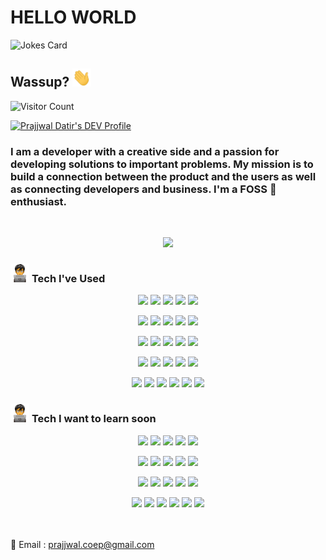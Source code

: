 <!-- Source: https://shields.io/ -->


# HELLO WORLD
![Jokes Card](https://readme-jokes.vercel.app/api)

## Wassup? <img src="./assets/wave.gif" width="30px">

![Visitor Count](https://profile-counter.glitch.me/{Prajjwaldatir}/count.svg)

<a href="https://dev.to/prajjwaldatir"> 
<img src="https://d2fltix0v2e0sb.cloudfront.net/dev-badge.svg" alt="Prajjwal Datir's DEV Profile" height="30" width="30">
</a>


<!-- <a  -->
<!-- href="https://www.linkedin.com/in/prajjwal-datir-coep"> -->
<!-- <img alt="LinkedIn" width="32px" src="https://cdn.jsdelivr.net/npm/simple-icons@v3/icons/linkedin.svg" /> -->
<!-- </a> -->

<!-- ![](https://visitor-badge.glitch.me/badge?page_id=prajjwaldatir.MyGithub)   -->
<!-- </a> -->

<!-- ![](https://prajjwaldatir.github.io) -->


### I am a developer with a creative side and a passion for developing solutions to important problems. My mission is to build a connection between the product and the users as well as connecting developers and business. I'm a FOSS :green_heart: enthusiast.

<br/>
<!-- Stats Dashboard -->
<p align = "center">
  <img src = "https://github-readme-stats.vercel.app/api?username=PrajjwalDatir&show_icons=true&theme=radical&line_height=40&count_private=true&cache_seconds=1800&title_color=red&include_all_commits=true">
  <!-- *bg_color=080e4f&title_color=F49F1C -->
  <!-- &bg_color=080e4f&title_color=F49F1C -->
</p>

<!-- <br><br/>
:sunny: by day\
:pushpin: Working to be a full-stack web developer\
:pushpin: Rational thinker who takes decision based on logic and reasoning\
:pushpin: Agile: experience with Node, Django, Bootstrap, Flask\
:pushpin: A strong interest in web and app development, using my technical background to bring added value to business processes\
:pushpin: Finds interaction between creativity, innovation and technology essential.

:first_quarter_moon_with_face: by night\
:pushpin: Creative jack-of-all-trades with a strong interest in doing new things\
:pushpin: A Gamer who loves challenge and problems, moreover has an interest in problem solving\
:pushpin: Enjoys trying new linux distros and playing with it's variety of features\
:pushpin: Loves interacting with creative people and, consequently, loves traveling.

</br>

:construction_worker: I’m currently studying in 3rd year of my CS Engineering graduation from COEP, India which is Asias 3rd oldest college which was built in 1857, yes you read it right! :microbe:
:mortar_board: I’m currently learning more about MERN stack, Competitive Programming, DSA and Engineering :wink:
I’m looking to collaborate on creative projects as a team-mate or as an intern. -->

### <img src="./assets/manCoding.png" width="30px"> **Tech I've Used**

<p align="center">

<img src="https://img.shields.io/badge/javascript%20-%23323330.svg?&style=for-the-badge&logo=javascript&logoColor=%23F7DF1E"/>

<img src="https://img.shields.io/badge/node.js%20-%2343853D.svg?&style=for-the-badge&logo=node.js&logoColor=white"/>

<img src="https://img.shields.io/badge/html5%20-%23E34F26.svg?&style=for-the-badge&logo=html5&logoColor=white"/>

<img src="https://img.shields.io/badge/css3%20-%231572B6.svg?&style=for-the-badge&logo=css3&logoColor=white"/>

<img src="https://img.shields.io/badge/python%20-%2314354C.svg?&style=for-the-badge&logo=python&logoColor=white"/>

</p>

<p align="center">

<img src="https://img.shields.io/badge/markdown-%23000000.svg?&style=for-the-badge&logo=markdown&logoColor=white"/>

<img src="https://img.shields.io/badge/shell_script%20-%23121011.svg?&style=for-the-badge&logo=gnu-bash&logoColor=white"/>

<img src="https://img.shields.io/badge/react%20-%2320232a.svg?&style=for-the-badge&logo=react&logoColor=%2361DAFB"/>

<img src="https://img.shields.io/badge/adobe%20illustrator%20-%23FF9A00.svg?&style=for-the-badge&logo=adobe%20illustrator&logoColor=white"/>

<img src="https://img.shields.io/badge/figma%20-%23F24E1E.svg?&style=for-the-badge&logo=figma&logoColor=white"/>

</p>

<p align="center">

<img src="https://img.shields.io/badge/blender%20-%23F5792A.svg?&style=for-the-badge&logo=blender&logoColor=white"/>

<img src="https://img.shields.io/badge/git%20-%23F05033.svg?&style=for-the-badge&logo=git&logoColor=white"/>

<img src="https://img.shields.io/badge/github%20-%23121011.svg?&style=for-the-badge&logo=github&logoColor=white"/>

<img src="https://img.shields.io/badge/c%20-%2300599C.svg?&style=for-the-badge&logo=c&logoColor=white"/>

<img src="https://img.shields.io/badge/unity%20-%23000000.svg?&style=for-the-badge&logo=unity&logoColor=white"/>

</p>

<p align="center">

<img src="https://img.shields.io/badge/c++%20-%2300599C.svg?&style=for-the-badge&logo=c%2B%2B&ogoColor=white"/>

<img src="https://img.shields.io/badge/c%23%20-%23239120.svg?&style=for-the-badge&logo=c-sharp&logoColor=white"/>

<img src="https://img.shields.io/badge/php-%23777BB4.svg?&style=for-the-badge&logo=php&logoColor=white"/>

<img src="https://img.shields.io/badge/bootstrap%20-%23563D7C.svg?&style=for-the-badge&logo=bootstrap&logoColor=white"/>

<img src="https://img.shields.io/badge/jquery%20-%230769AD.svg?&style=for-the-badge&logo=jquery&logoColor=white"/>

</p>

<p align="center">

<img src="https://img.shields.io/badge/flask%20-%23000.svg?&style=for-the-badge&logo=flask&logoColor=white"/>

<img src="https://img.shields.io/badge/gitlab%20-%23181717.svg?&style=for-the-badge&logo=gitlab&logoColor=white"/>

<img src="https://img.shields.io/badge/vercel%20-%23000000.svg?&style=for-the-badge&logo=vercel&logoColor=white"/>

<img src="https://img.shields.io/badge/mysql-%2300f.svg?&style=for-the-badge&logo=mysql&logoColor=white"/>

<img src="https://img.shields.io/badge/Keras%20-%23D00000.svg?&style=for-the-badge&logo=Keras&logoColor=white"/>

<img src="https://img.shields.io/badge/numpy%20-%23013243.svg?&style=for-the-badge&logo=numpy&logoColor=white" />

</p>


### <img src="./assets/manCoding.png" width="30px">  **Tech I want to learn soon**

<p align="center">

<img src ="https://img.shields.io/badge/MongoDB-%234ea94b.svg?&style=for-the-badge&logo=mongodb&logoColor=white"/>

<img src="https://img.shields.io/badge/github%20actions%20-%232671E5.svg?&style=for-the-badge&logo=github%20actions&logoColor=white"/>

<img src="https://img.shields.io/badge/redux%20-%23593d88.svg?&style=for-the-badge&logo=redux&logoColor=white"/>

<img src="https://img.shields.io/badge/express.js%20-%23404d59.svg?&style=for-the-badge"/>

<img src="https://img.shields.io/badge/typescript%20-%23007ACC.svg?&style=for-the-badge&logo=typescript&logoColor=white"/>

</p>

<p align="center">

<img src="https://img.shields.io/badge/vuejs%20-%2335495e.svg?&style=for-the-badge&logo=vue.js&logoColor=%234FC08D"/>

<img src="https://img.shields.io/badge/angular%20-%23DD0031.svg?&style=for-the-badge&logo=angular&logoColor=white"/>

<img src="https://img.shields.io/badge/tailwindcss%20-%2338B2AC.svg?&style=for-the-badge&logo=tailwind-css&logoColor=white"/>

<img src="https://img.shields.io/badge/django%20-%23092E20.svg?&style=for-the-badge&logo=django&logoColor=white"/>

<img src="https://img.shields.io/badge/SASS%20-hotpink.svg?&style=for-the-badge&logo=SASS&logoColor=white"/>

</p>

<p align="center">

<img src="https://img.shields.io/badge/NuxtJS%20-black.svg?&style=for-the-badge&logo=NuxtJS&logoColor=white"/>

<img src="https://img.shields.io/badge/nestjs%20-%23E0234E.svg?&style=for-the-badge&logo=nestjs&logoColor=white" />

<img src="https://img.shields.io/badge/AWS%20-%23FF9900.svg?&style=for-the-badge&logo=amazon-aws&logoColor=white"/>

<img src="https://img.shields.io/badge/azure%20-%230072C6.svg?&style=for-the-badge&logo=azure-devops&logoColor=white"/>

<img src="https://img.shields.io/badge/Google%20Cloud%20-%234285F4.svg?&style=for-the-badge&logo=google-cloud&logoColor=white"/>

</p>

<p align="center">

<img src="https://img.shields.io/badge/heroku%20-%23430098.svg?&style=for-the-badge&logo=heroku&logoColor=white"/>

<img src="https://img.shields.io/badge/DigitalOcean-%230167ff.svg?&style=for-the-badge&logo=digitalOcean&logoColor=white"/>

<img src="https://img.shields.io/badge/firebase%20-%23039BE5.svg?&style=for-the-badge&logo=firebase"/>

<img src="https://img.shields.io/badge/nginx%20-%23009639.svg?&style=for-the-badge&logo=nginx&logoColor=white"/>

<img src="https://img.shields.io/badge/apache%20-%23D42029.svg?&style=for-the-badge&logo=apache&logoColor=white"/>

<img src="https://img.shields.io/badge/docker%20-%230db7ed.svg?&style=for-the-badge&logo=docker&logoColor=white"/>

</p>

</br></br>
:email: Email : prajjwal.coep@gmail.com 

<!-- [![ReadMe Card](https://github-readme-stats.vercel.app/api/pin/?username=prajjwaldatir&repo=coronastrike&show_owner=true)](https://github.com/prajjwaldatir/coronastrike)
[![ReadMe Card](https://github-readme-stats.vercel.app/api/pin/?username=prajjwaldatir&repo=Competitive-Coding-Manjaro&show_owner=true)](https://github.com/prajjwaldatir/Competitive-Coding-Manjaro)
[![ReadMe Card](https://github-readme-stats.vercel.app/api/pin/?username=prajjwaldatir&repo=HTTP-Prajjwal&show_owner=true)](https://github.com/PrajjwalDatir/HTTP-Prajjwal)
[![ReadMe Card](https://github-readme-stats.vercel.app/api/pin/?username=prajjwaldatir&repo=WebsiteTemplates&show_owner=true)](https://github.com/PrajjwalDatir/WebsiteTemplates)
</br></br>
:copyright: prajjwaldatir -->




















